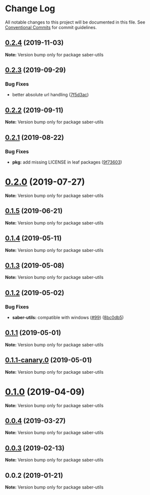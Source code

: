 # Change Log

All notable changes to this project will be documented in this file.
See [Conventional Commits](https://conventionalcommits.org) for commit guidelines.

## [0.2.4](https://github.com/saberland/saber/compare/saber-utils@0.2.3...saber-utils@0.2.4) (2019-11-03)

**Note:** Version bump only for package saber-utils

## [0.2.3](https://github.com/saberland/saber/compare/saber-utils@0.2.2...saber-utils@0.2.3) (2019-09-29)

### Bug Fixes

- better absolute url handling ([7f5d3ac](https://github.com/saberland/saber/commit/7f5d3ac))

## [0.2.2](https://github.com/saberland/saber/compare/saber-utils@0.2.1...saber-utils@0.2.2) (2019-09-11)

**Note:** Version bump only for package saber-utils

## [0.2.1](https://github.com/saberland/saber/compare/saber-utils@0.2.0...saber-utils@0.2.1) (2019-08-22)

### Bug Fixes

- **pkg:** add missing LICENSE in leaf packages ([9f73603](https://github.com/saberland/saber/commit/9f73603))

# [0.2.0](https://github.com/saberland/saber/compare/saber-utils@0.1.5...saber-utils@0.2.0) (2019-07-27)

**Note:** Version bump only for package saber-utils

## [0.1.5](https://github.com/saberland/saber/compare/saber-utils@0.1.4...saber-utils@0.1.5) (2019-06-21)

**Note:** Version bump only for package saber-utils

## [0.1.4](https://github.com/egoist/saber/compare/saber-utils@0.1.3...saber-utils@0.1.4) (2019-05-11)

**Note:** Version bump only for package saber-utils

## [0.1.3](https://github.com/egoist/saber/compare/saber-utils@0.1.2...saber-utils@0.1.3) (2019-05-08)

**Note:** Version bump only for package saber-utils

## [0.1.2](https://github.com/egoist/saber/compare/saber-utils@0.1.1...saber-utils@0.1.2) (2019-05-02)

### Bug Fixes

- **saber-utils:** compatible with windows ([#99](https://github.com/egoist/saber/issues/99)) ([8bc0db5](https://github.com/egoist/saber/commit/8bc0db5))

## [0.1.1](https://github.com/egoist/saber/compare/saber-utils@0.1.1-canary.0...saber-utils@0.1.1) (2019-05-01)

**Note:** Version bump only for package saber-utils

## [0.1.1-canary.0](https://github.com/egoist/saber/compare/saber-utils@0.1.0...saber-utils@0.1.1-canary.0) (2019-05-01)

**Note:** Version bump only for package saber-utils

# [0.1.0](https://github.com/egoist/saber/compare/saber-utils@0.0.4...saber-utils@0.1.0) (2019-04-09)

**Note:** Version bump only for package saber-utils

## [0.0.4](https://github.com/egoist/saber/compare/saber-utils@0.0.3...saber-utils@0.0.4) (2019-03-27)

**Note:** Version bump only for package saber-utils

## [0.0.3](https://github.com/egoist/saber/compare/saber-utils@0.0.2...saber-utils@0.0.3) (2019-02-13)

**Note:** Version bump only for package saber-utils

## 0.0.2 (2019-01-21)

**Note:** Version bump only for package saber-utils
